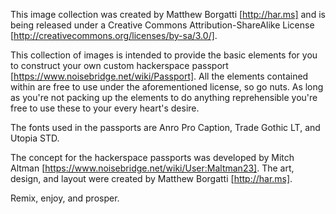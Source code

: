 This image collection was created by Matthew Borgatti [http://har.ms] and is being released under a Creative Commons Attribution-ShareAlike License [http://creativecommons.org/licenses/by-sa/3.0/].

This collection of images is intended to provide the basic elements for you to construct your own custom hackerspace passport [https://www.noisebridge.net/wiki/Passport]. All the elements contained within are free to use under the aforementioned license, so go nuts. As long as you're not packing up the elements to do anything reprehensible you're free to use these to your every heart's desire.

The fonts used in the passports are Anro Pro Caption, Trade Gothic LT, and Utopia STD.

The concept for the hackerspace passports was developed by Mitch Altman [https://www.noisebridge.net/wiki/User:Maltman23]. The art, design, and layout were created by Matthew Borgatti [http://har.ms].

Remix, enjoy, and prosper.

